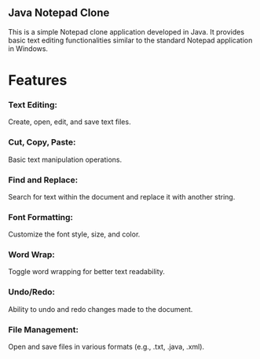 ## Java Notepad Clone
This is a simple Notepad clone application developed in Java. It provides basic text editing functionalities similar to the standard Notepad application in Windows.

# Features
<h3>Text Editing:</h3> Create, open, edit, and save text files.
<h3>Cut, Copy, Paste:</h3> Basic text manipulation operations.
<h3>Find and Replace:</h3> Search for text within the document and replace it with another string.
<h3>Font Formatting:</h3> Customize the font style, size, and color.
<h3>Word Wrap:</h3> Toggle word wrapping for better text readability.
<h3>Undo/Redo:</h3> Ability to undo and redo changes made to the document.
<h3>File Management:</h3> Open and save files in various formats (e.g., .txt, .java, .xml).
